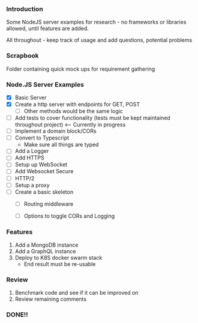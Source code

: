 ### Introduction

Some NodeJS server examples for research - no frameworks or libraries allowed, until features are added.

All throughout - keep track of usage and add questions, potential problems

### Scrapbook
Folder containing quick mock ups for requirement gathering

### Node.JS Server Examples

- [x] Basic Server 
- [x] Create a http server with endpoints for GET, POST 
    - [ ] Other methods would be the same logic
- [ ] Add tests to cover functionality (tests must be kept maintained throughout project) <-- Currently in progress
- [ ] Implement a domain block/CORs
- [ ] Convert to Typescript
    - Make sure all things are typed
- [ ] Add a Logger
- [ ] Add HTTPS
- [ ] Setup up WebSocket 
- [ ] Add Websocket Secure
- [ ] HTTP/2
- [ ] Setup a proxy
- [ ] Create a basic skeleton
    - [ ] Routing middleware
    - [ ] Options to toggle CORs and Logging


### Features
1. Add a MongoDB instance
2. Add a GraphQL instance
3. Deploy to K8S docker swarm stack
    - End result must be re-usable
    

### Review
1. Benchmark code and see if it can be improved on
2. Review remaining comments


### DONE!!